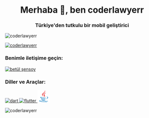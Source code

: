 
<h1 align="center">Merhaba 👋, ben coderlawyerr</h1>
<h3 align="center">Türkiye'den tutkulu bir mobil geliştirici</h3>

<p align="left"> <img src=" https://komarev.com/ghpvc/?username=coderlawyerr&label=Profile%20views&color=0e75b6&style=flat" alt = "coderlawyerr" /> </p>

<p align = "left"> <a href = "https:/ /github.com/ryo-ma/github-profile-trophy"><img src = "https://github-profile-trophy.vercel.app/?username=coderlawyerr" alt = "coderlawyerr" /></a > </p>

<h3 align="left">Benimle iletişime geçin:</h3>
<p align="left">
<a href="https://linkedin.com/in/betül şensoy" target=" boş"><img align = "center" src = "https://raw.githubusercontent.com/rahuldkjain/github-profile-readme-generator/master/src/images/icons/Social/linked-in-alt.svg " alt = "betül şensoy" height = "30" width = "40" /></a>
</p>

<h3 align = "left"> Diller ve Araçlar:</h3>
<p align = "left" > <a href = "https://dart.dev" target = "_blank" rel = "noreferrer"> <img src = "https://www.vectorlogo.zone/logos/dartlang/dartlang-icon.svg" alt = "dart" width = "40" height = "40"/> </a> <a href = "https://flutter.dev" target = "_blank" rel = "noreferrer"> <img src = " https://www.vectorlogo.zone/logos/flutterio/flutterio-icon.svg" alt = "flutter" width = "40" height = "40"/> </a> <a href = "https:// www.java.com" target = "_blank" rel = "noreferrer"> <img src = "https://raw.githubusercontent.com/devicons/devicon/master/icons/java/java-original.svg" alt= "java" width = "40" height = "40"/> </a> </p>

<p> <img align = "center" src = "https://github-readme-stats.vercel. app/api?username=coderlawyerr&show_icons=true&locale=en" alt="coderlawyerr" /></p>

